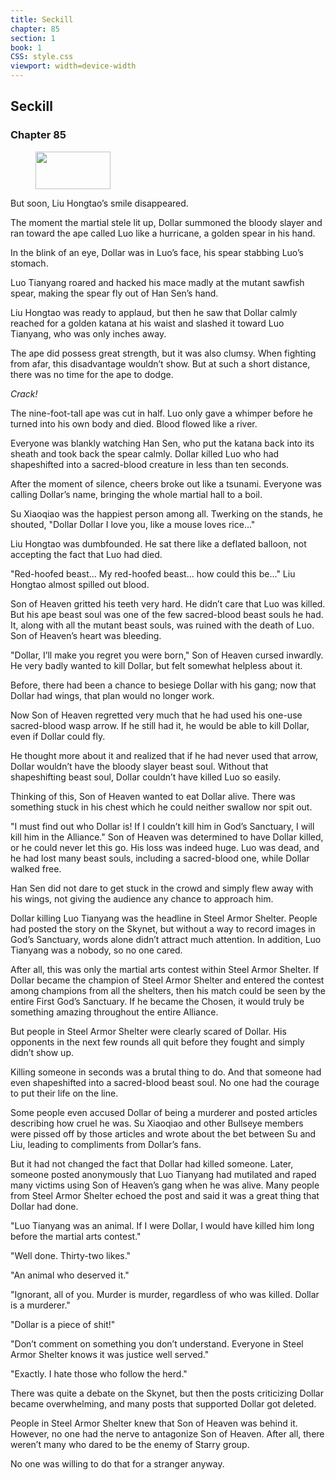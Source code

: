 ```yaml
---
title: Seckill
chapter: 85
section: 1
book: 1
CSS: style.css
viewport: width=device-width
---
```


## Seckill

### Chapter 85

<figure>
	<img src="../Images/gem.gif" alt="" id="gem" width="120" height="60" />
</figure>

But soon, Liu Hongtao’s smile disappeared.

The moment the martial stele lit up, Dollar summoned the bloody slayer and ran toward the ape called Luo like a hurricane, a golden spear in his hand.

In the blink of an eye, Dollar was in Luo’s face, his spear stabbing Luo’s stomach.

Luo Tianyang roared and hacked his mace madly at the mutant sawfish spear, making the spear fly out of Han Sen’s hand.

Liu Hongtao was ready to applaud, but then he saw that Dollar calmly reached for a golden katana at his waist and slashed it toward Luo Tianyang, who was only inches away.

The ape did possess great strength, but it was also clumsy. When fighting from afar, this disadvantage wouldn’t show. But at such a short distance, there was no time for the ape to dodge.

*Crack!*

The nine-foot-tall ape was cut in half. Luo only gave a whimper before he turned into his own body and died. Blood flowed like a river.

Everyone was blankly watching Han Sen, who put the katana back into its sheath and took back the spear calmly. Dollar killed Luo who had shapeshifted into a sacred-blood creature in less than ten seconds.

After the moment of silence, cheers broke out like a tsunami. Everyone was calling Dollar’s name, bringing the whole martial hall to a boil.

Su Xiaoqiao was the happiest person among all. Twerking on the stands, he shouted, "Dollar Dollar I love you, like a mouse loves rice..."

Liu Hongtao was dumbfounded. He sat there like a deflated balloon, not accepting the fact that Luo had died.

"Red-hoofed beast... My red-hoofed beast... how could this be..." Liu Hongtao almost spilled out blood.

Son of Heaven gritted his teeth very hard. He didn’t care that Luo was killed. But his ape beast soul was one of the few sacred-blood beast souls he had. It, along with all the mutant beast souls, was ruined with the death of Luo. Son of Heaven’s heart was bleeding.

"Dollar, I’ll make you regret you were born," Son of Heaven cursed inwardly. He very badly wanted to kill Dollar, but felt somewhat helpless about it.

Before, there had been a chance to besiege Dollar with his gang; now that Dollar had wings, that plan would no longer work.

Now Son of Heaven regretted very much that he had used his one-use sacred-blood wasp arrow. If he still had it, he would be able to kill Dollar, even if Dollar could fly.

He thought more about it and realized that if he had never used that arrow, Dollar wouldn’t have the bloody slayer beast soul. Without that shapeshifting beast soul, Dollar couldn’t have killed Luo so easily.

Thinking of this, Son of Heaven wanted to eat Dollar alive. There was something stuck in his chest which he could neither swallow nor spit out.

"I must find out who Dollar is! If I couldn’t kill him in God’s Sanctuary, I will kill him in the Alliance." Son of Heaven was determined to have Dollar killed, or he could never let this go. His loss was indeed huge. Luo was dead, and he had lost many beast souls, including a sacred-blood one, while Dollar walked free.

Han Sen did not dare to get stuck in the crowd and simply flew away with his wings, not giving the audience any chance to approach him.

Dollar killing Luo Tianyang was the headline in Steel Armor Shelter. People had posted the story on the Skynet, but without a way to record images in God’s Sanctuary, words alone didn’t attract much attention. In addition, Luo Tianyang was a nobody, so no one cared.

After all, this was only the martial arts contest within Steel Armor Shelter. If Dollar became the champion of Steel Armor Shelter and entered the contest among champions from all the shelters, then his match could be seen by the entire First God’s Sanctuary. If he became the Chosen, it would truly be something amazing throughout the entire Alliance.

But people in Steel Armor Shelter were clearly scared of Dollar. His opponents in the next few rounds all quit before they fought and simply didn’t show up.

Killing someone in seconds was a brutal thing to do. And that someone had even shapeshifted into a sacred-blood beast soul. No one had the courage to put their life on the line.

Some people even accused Dollar of being a murderer and posted articles describing how cruel he was. Su Xiaoqiao and other Bullseye members were pissed off by those articles and wrote about the bet between Su and Liu, leading to compliments from Dollar’s fans.

But it had not changed the fact that Dollar had killed someone. Later, someone posted anonymously that Luo Tianyang had mutilated and raped many victims using Son of Heaven’s gang when he was alive. Many people from Steel Armor Shelter echoed the post and said it was a great thing that Dollar had done.

"Luo Tianyang was an animal. If I were Dollar, I would have killed him long before the martial arts contest."

"Well done. Thirty-two likes."

"An animal who deserved it."

"Ignorant, all of you. Murder is murder, regardless of who was killed. Dollar is a murderer."

"Dollar is a piece of shit!"

"Don’t comment on something you don’t understand. Everyone in Steel Armor Shelter knows it was justice well served."

"Exactly. I hate those who follow the herd."

There was quite a debate on the Skynet, but then the posts criticizing Dollar became overwhelming, and many posts that supported Dollar got deleted.

People in Steel Armor Shelter knew that Son of Heaven was behind it. However, no one had the nerve to antagonize Son of Heaven. After all, there weren’t many who dared to be the enemy of Starry group.

No one was willing to do that for a stranger anyway.